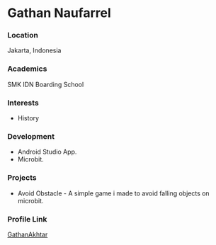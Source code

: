 # Gathan Naufarrel

### Location

Jakarta, Indonesia

### Academics

SMK IDN Boarding School

### Interests

- History

### Development

- Android Studio App.
- Microbit.

### Projects

- Avoid Obstacle - A simple game i made to avoid falling objects on microbit.

### Profile Link

[GathanAkhtar](https://github.com/GathanAkhtar)
